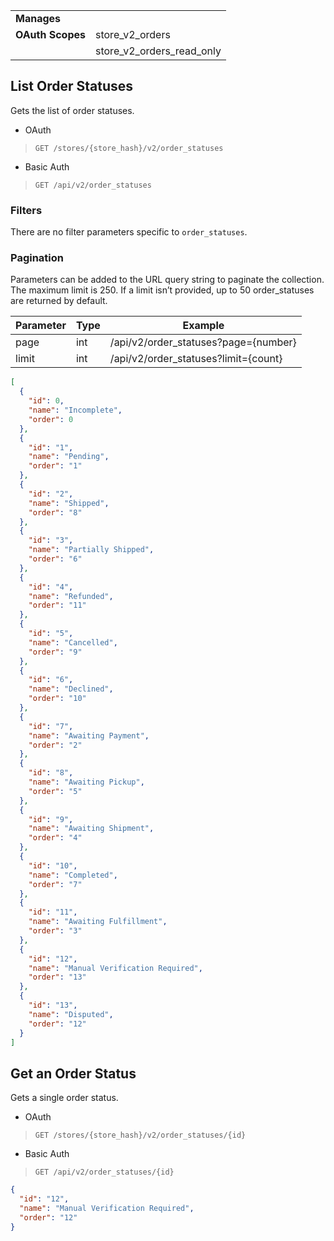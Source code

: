 |||
|---|---|
| **Manages** |
| **OAuth Scopes** | store_v2_orders
||store_v2_orders_read_only

## List Order Statuses </span>

Gets the list of order statuses.

*   OAuth
>`GET /stores/{store_hash}/v2/order_statuses`
*   Basic Auth
>`GET /api/v2/order_statuses`

### Filters </span>

There are no filter parameters specific to `order_statuses`.

### Pagination </span>

Parameters can be added to the URL query string to paginate the collection. The maximum limit is 250. If a limit isn’t provided, up to 50 order_statuses are returned by default.

| Parameter | Type | Example |
| --- | --- | --- |
| page | int | /api/v2/order_statuses?page={number} |
| limit | int | /api/v2/order_statuses?limit={count} |

```json
[
  {
    "id": 0,
    "name": "Incomplete",
    "order": 0
  },
  {
    "id": "1",
    "name": "Pending",
    "order": "1"
  },
  {
    "id": "2",
    "name": "Shipped",
    "order": "8"
  },
  {
    "id": "3",
    "name": "Partially Shipped",
    "order": "6"
  },
  {
    "id": "4",
    "name": "Refunded",
    "order": "11"
  },
  {
    "id": "5",
    "name": "Cancelled",
    "order": "9"
  },
  {
    "id": "6",
    "name": "Declined",
    "order": "10"
  },
  {
    "id": "7",
    "name": "Awaiting Payment",
    "order": "2"
  },
  {
    "id": "8",
    "name": "Awaiting Pickup",
    "order": "5"
  },
  {
    "id": "9",
    "name": "Awaiting Shipment",
    "order": "4"
  },
  {
    "id": "10",
    "name": "Completed",
    "order": "7"
  },
  {
    "id": "11",
    "name": "Awaiting Fulfillment",
    "order": "3"
  },
  {
    "id": "12",
    "name": "Manual Verification Required",
    "order": "13"
  },
  {
    "id": "13",
    "name": "Disputed",
    "order": "12"
  }
]
```

## Get an Order Status </span>

Gets a single order status.

*   OAuth
>`GET /stores/{store_hash}/v2/order_statuses/{id}`
*   Basic Auth
>`GET /api/v2/order_statuses/{id}`

```json
{
  "id": "12",
  "name": "Manual Verification Required",
  "order": "12"
}
```
